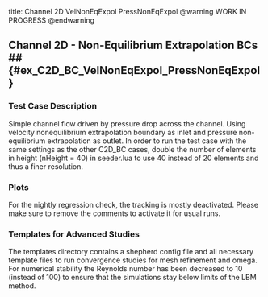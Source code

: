 title: Channel 2D VelNonEqExpol PressNonEqExpol
@warning WORK IN PROGRESS @endwarning

## Channel 2D - Non-Equilibrium Extrapolation BCs ## {#ex_C2D_BC_VelNonEqExpol_PressNonEqExpol}

### Test Case Description ###
Simple channel flow driven by pressure drop across the channel.
Using velocity nonequilibrium extrapolation boundary as inlet and pressure non-
equilibrium extrapolation as outlet.
In order to run the test case with the same settings as the other C2D_BC cases,
double the number of elements in height  (nHeight = 40) in seeder.lua to use 40
instead of 20 elements and thus a finer resolution.

### Plots ###
For the nightly regression check, the tracking is mostly deactivated. Please
make sure to remove the comments to activate it for usual runs.

### Templates for Advanced Studies ###
The templates directory contains a shepherd config file and all necessary
template files to run convergence studies for mesh refinement and omega.
For numerical stability the Reynolds number has been decreased to 10 (instead of
100) to ensure that the simulations stay below limits of the LBM method.
